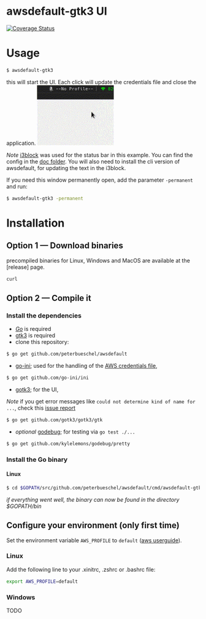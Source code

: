awsdefault-gtk3 UI
==================

[![Coverage Status](https://coveralls.io/repos/github/peterbueschel/awsdefault/badge.svg?branch=master)](https://coveralls.io/github/peterbueschel/awsdefault?branch=master)


# Usage

```bash
$ awsdefault-gtk3
```

this will start the UI. Each click will update the credentials file and close the application. ![awsdefault-gkt3-example1](../../doc/awsdefault-gtk3-example1.gif?raw=true)

*Note* [i3block](https://github.com/vivien/i3blocks) was used for the status bar in this example. You can find the config in the [doc folder](doc/i3block-example.conf). You will also need to install the cli version of awsdefault, for updating the text in the i3block.

If you need this window permanently open, add the parameter `-permanent` and run:

```bash
$ awsdefault-gtk3 -permanent
```





# Installation

## Option 1 — Download binaries

precompiled binaries for Linux, Windows and MacOS are available at the [release] page.


```bash
curl 
```

## Option 2 — Compile it


### Install the dependencies

- *[Go](https://golang.org/doc/install)* is required
- [gtk3](https://www.gtk.org/) is required
- clone this repository: 

```bash
$ go get github.com/peterbueschel/awsdefault
```

- [go-ini](https://github.com/go-ini/ini); used for the handling of the [AWS credentials file](https://docs.aws.amazon.com/cli/latest/userguide/cli-config-files.html),

```bash
$ go get github.com/go-ini/ini
```

- [gotk3](https://github.com/gotk3/gotk3); for the UI,

*Note* if you get error messages like `could not determine kind of name for ...`, check this [issue report](https://github.com/gotk3/gotk3/issues/152)

```bash
$ go get github.com/gotk3/gotk3/gtk
```

- _optional_ [godebug](https://github.com/kylelemons/godebug/pretty); for testing via `go test ./...`

```bash
$ go get github.com/kylelemons/godebug/pretty
```


### Install the Go binary

#### Linux 

```bash
$ cd $GOPATH/src/github.com/peterbueschel/awsdefault/cmd/awsdefault-gtk3/ && go install
```

*if everything went well, the binary can now be found in the directory* _$GOPATH/bin_ 


## Configure your environment (only first time)

Set the environment variable `AWS_PROFILE` to `default` ([aws userguide](https://docs.aws.amazon.com/cli/latest/userguide/cli-environment.html)).

### Linux

Add the following line to your .xinitrc, .zshrc or .bashrc file:

```bash
export AWS_PROFILE=default
```

### Windows

TODO
